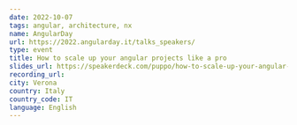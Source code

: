 ```yaml
---
date: 2022-10-07
tags: angular, architecture, nx
name: AngularDay
url: https://2022.angularday.it/talks_speakers/
type: event
title: How to scale up your angular projects like a pro
slides_url: https://speakerdeck.com/puppo/how-to-scale-up-your-angular-projects-like-a-pro
recording_url:
city: Verona
country: Italy
country_code: IT
language: English
---
```

